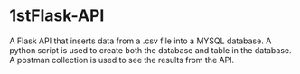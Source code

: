 # 1stFlask-API
A Flask API that inserts data from a .csv file into a MYSQL database. 
A python script is used to create both the database and table in the database.
A postman collection is used to see the results from the API.
